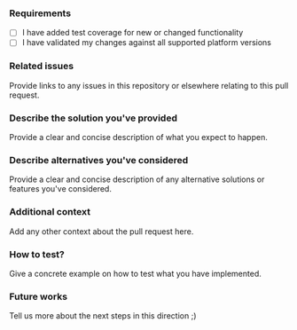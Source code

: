 ### Requirements

- [ ] I have added test coverage for new or changed functionality
- [ ] I have validated my changes against all supported platform versions

### Related issues

Provide links to any issues in this repository or elsewhere relating to this pull request.

### Describe the solution you've provided

Provide a clear and concise description of what you expect to happen.

### Describe alternatives you've considered

Provide a clear and concise description of any alternative solutions or features you've considered.

### Additional context

Add any other context about the pull request here.

### How to test?

Give a concrete example on how to test what you have implemented.

### Future works

Tell us more about the next steps in this direction ;)
